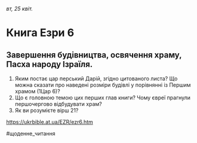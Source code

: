 
_вт, 25 квіт._

# Книга Езри 6

## Завершення будівництва, освячення храму, Пасха народу Ізраїля.
1. Яким постає цар перський Дарій, згідно цитованого листа? Що можна сказати про наведені розміри будівлі у порівнянні із Першим храмом (1Цар 6)?
2. Що є головною темою цих перших глав книги? Чому євреї прагнули першочергово відбудувати храм?
3. Як ви розумієте вірш 21?

https://ukrbible.at.ua/EZR/ezr6.htm 

#щоденне_читання
